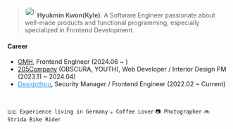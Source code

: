 > <img src="https://github.com/olhkyle/olhkyle/assets/99726297/b9e3ec9b-8bd7-4ed0-9a82-5e03bd48a341" alt="logo" style="width:24px;height:24px;border-radius:24px"/> <b>Hyukmin Kwon(Kyle)</b>. A Software Engineer passionate about well-made products and functional programming, especially specialized in Frontend Development.


#### Career 
- <a href="https://omh-nine.vercel.app" target="_blank">OMH</a>, Frontend Engineer (2024.06 ~ )
- <a href="https://205company.com/" target="_blank">205Company</a> (OBSCURA, YOUTH), Web Developer / Interior Design PM (2023.11 ~ 2024.04)
- <a href="https://designthou.com" target="_blank" style="color:#1C9EFF;">Designthou</a>, Security Manager / Frontend Engineer (2022.02 ~ Current)

<br/> 

`🇩🇪 Experience living in Germany` `☕️ Coffee Lover` `📷 Photographer` `🚲 Strida Bike Rider`
